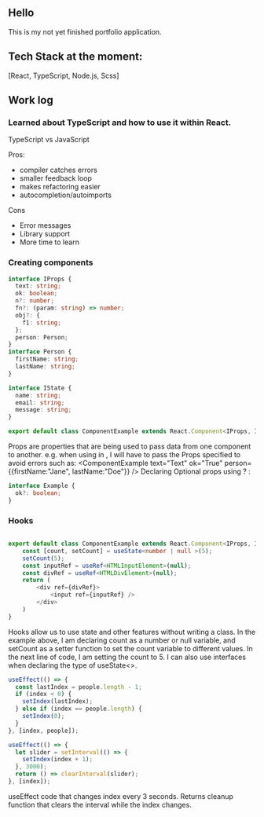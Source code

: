 <!-- @format -->

## Hello

This is my not yet finished portfolio application.

## Tech Stack at the moment:

[React, TypeScript, Node.js, Scss]

## Work log

### Learned about TypeScript and how to use it within React.

TypeScript vs JavaScript

Pros:

- compiler catches errors
- smaller feedback loop
- makes refactoring easier
- autocompletion/autoimports

Cons

- Error messages
- Library support
- More time to learn

### Creating components

```typescript
interface IProps {
  text: string;
  ok: boolean;
  n?: number;
  fn?: (param: string) => number;
  obj?: {
    f1: string;
  };
  person: Person;
}
interface Person {
  firstName: string;
  lastName: string;
}

interface IState {
  name: string;
  email: string;
  message: string;
}

export default class ComponentExample extends React.Component<IProps, IState> {}
```

Props are properties that are being used to pass data from one component to another. e.g. when using <ComponentExample /> in <App>, I will have to pass the Props specified to avoid errors such as: <ComponentExample text="Text" ok="True" person={{firstName:"Jane", lastName:"Doe"}} />
Declaring Optional props using ? :

```typescript
interface Example {
  ok?: boolean;
}
```

### Hooks

```typescript

export default class ComponentExample extends React.Component<IProps, IState> {
    const [count, setCount] = useState<number | null >(5);
    setCount(5);
    const inputRef = useRef<HTMLInputElement>(null);
    const divRef = useRef<HTMLDivElement>(null);
    return (
        <div ref={divRef}>
            <input ref={inputRef} />
        </div>
    )
}

```

Hooks allow us to use state and other features without writing a class.
In the example above, I am declaring count as a number or null variable, and setCount as a setter function to set the count variable to different values. In the next line of code, I am setting the count to 5. I can also use interfaces when declaring the type of useState<>.

```javascript
useEffect(() => {
  const lastIndex = people.length - 1;
  if (index < 0) {
    setIndex(lastIndex);
  } else if (index == people.length) {
    setIndex(0);
  }
}, [index, people]);

useEffect(() => {
  let slider = setInterval(() => {
    setIndex(index + 1);
  }, 3000);
  return () => clearInterval(slider);
}, [index]);
```

useEffect code that changes index every 3 seconds.
Returns cleanup function that clears the interval while the index changes.
